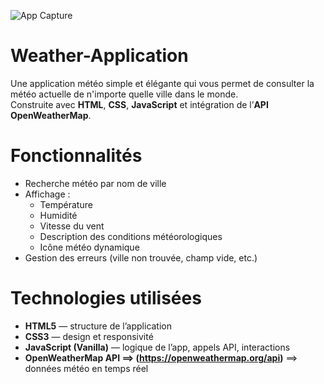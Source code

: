 ![App Capture](<img width="517" height="609" alt="App_Capture" src="https://github.com/user-attachments/assets/21c36a17-13cc-4183-b1ac-e42d5832c05b" />
)
# Weather-Application
Une application météo simple et élégante qui vous permet de consulter la météo actuelle de n'importe quelle ville dans le monde.  
Construite avec **HTML**, **CSS**, **JavaScript** et intégration de l’**API OpenWeatherMap**.

# Fonctionnalités

-  Recherche météo par nom de ville
- Affichage :
  - Température
  - Humidité
  - Vitesse du vent
  - Description des conditions météorologiques
  - Icône météo dynamique
-  Gestion des erreurs (ville non trouvée, champ vide, etc.)



# Technologies utilisées

- **HTML5** — structure de l’application
- **CSS3** — design et responsivité
- **JavaScript (Vanilla)** — logique de l’app, appels API, interactions
- **OpenWeatherMap API ==> (https://openweathermap.org/api)** ==> données météo en temps réel
